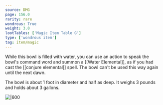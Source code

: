 ```yaml
---
source: DMG
page: 156.0
rarity: rare
wondrous: True
weight: 3.0
lootTables: ['Magic Item Table G']
type: ['wondrous item']
tag: item/magic
---
```


While this bowl is filled with water, you can use an action to speak the bowl's command word and summon a [[Water Elemental]], as if you had cast the [[conjure elemental]] spell. The bowl can't be used this way again until the next dawn.

The bowl is about 1 foot in diameter and half as deep. It weighs 3 pounds and holds about 3 gallons.


![|600](https://5e.tools/img/items/DMG/Bowl%20of%20Commanding%20Water%20Elementals.jpg)